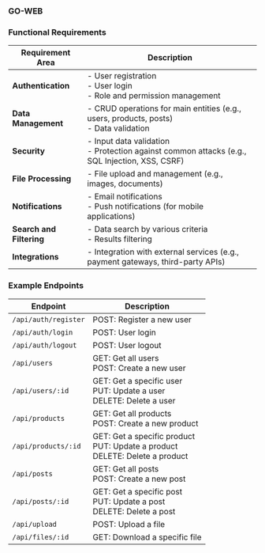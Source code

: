 ### GO-WEB

### Functional Requirements

| Requirement Area       | Description                                                                                                                                                   |
|------------------------|---------------------------------------------------------------------------------------------------------------------------------------------------------------|
| **Authentication**     | - User registration<br>- User login<br>- Role and permission management                                                                                        |
| **Data Management**    | - CRUD operations for main entities (e.g., users, products, posts)<br>- Data validation                                                                        |
| **Security**           | - Input data validation<br>- Protection against common attacks (e.g., SQL Injection, XSS, CSRF)                                                                 |
| **File Processing**    | - File upload and management (e.g., images, documents)                                                                                                         |
| **Notifications**      | - Email notifications<br>- Push notifications (for mobile applications)                                                                                         |
| **Search and Filtering**| - Data search by various criteria<br>- Results filtering                                                                                                        |
| **Integrations**       | - Integration with external services (e.g., payment gateways, third-party APIs)                                                                                 |

### Example Endpoints

| Endpoint                         | Description                                                                                      |
|----------------------------------|--------------------------------------------------------------------------------------------------|
| `/api/auth/register`             | POST: Register a new user                                                                        |
| `/api/auth/login`                | POST: User login                                                                                 |
| `/api/auth/logout`               | POST: User logout                                                                                |
| `/api/users`                     | GET: Get all users<br>POST: Create a new user                                                    |
| `/api/users/:id`                 | GET: Get a specific user<br>PUT: Update a user<br>DELETE: Delete a user                          |
| `/api/products`                  | GET: Get all products<br>POST: Create a new product                                               |
| `/api/products/:id`              | GET: Get a specific product<br>PUT: Update a product<br>DELETE: Delete a product                  |
| `/api/posts`                     | GET: Get all posts<br>POST: Create a new post                                                     |
| `/api/posts/:id`                 | GET: Get a specific post<br>PUT: Update a post<br>DELETE: Delete a post                           |
| `/api/upload`                    | POST: Upload a file                                                                              |
| `/api/files/:id`                 | GET: Download a specific file                                                                    |
